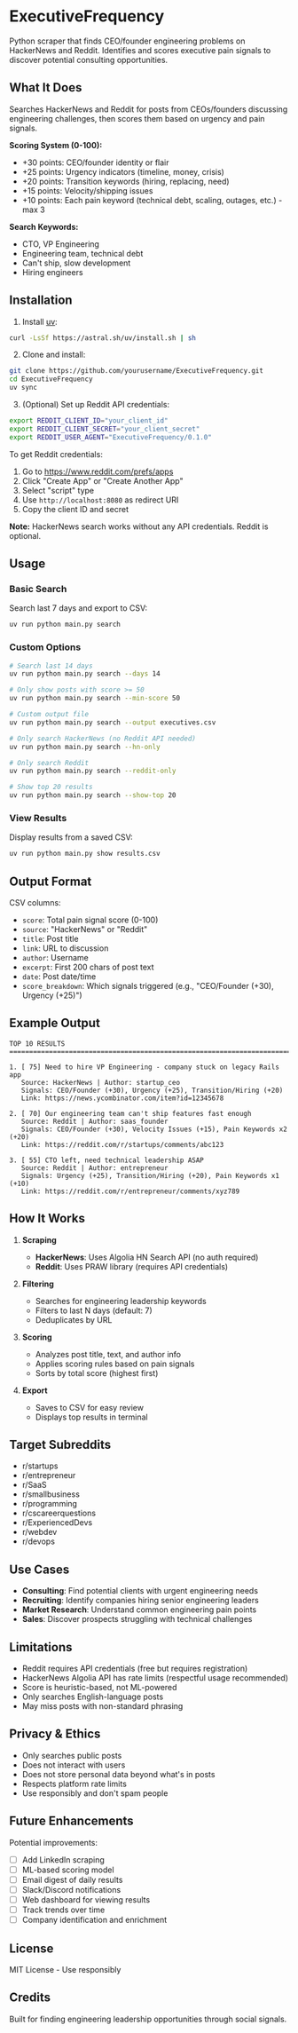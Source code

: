 # ExecutiveFrequency

Python scraper that finds CEO/founder engineering problems on HackerNews and Reddit. Identifies and scores executive pain signals to discover potential consulting opportunities.

## What It Does

Searches HackerNews and Reddit for posts from CEOs/founders discussing engineering challenges, then scores them based on urgency and pain signals.

**Scoring System (0-100):**
- +30 points: CEO/founder identity or flair
- +25 points: Urgency indicators (timeline, money, crisis)
- +20 points: Transition keywords (hiring, replacing, need)
- +15 points: Velocity/shipping issues
- +10 points: Each pain keyword (technical debt, scaling, outages, etc.) - max 3

**Search Keywords:**
- CTO, VP Engineering
- Engineering team, technical debt
- Can't ship, slow development
- Hiring engineers

## Installation

1. Install [uv](https://github.com/astral-sh/uv):
```bash
curl -LsSf https://astral.sh/uv/install.sh | sh
```

2. Clone and install:
```bash
git clone https://github.com/yourusername/ExecutiveFrequency.git
cd ExecutiveFrequency
uv sync
```

3. (Optional) Set up Reddit API credentials:
```bash
export REDDIT_CLIENT_ID="your_client_id"
export REDDIT_CLIENT_SECRET="your_client_secret"
export REDDIT_USER_AGENT="ExecutiveFrequency/0.1.0"
```

To get Reddit credentials:
1. Go to https://www.reddit.com/prefs/apps
2. Click "Create App" or "Create Another App"
3. Select "script" type
4. Use `http://localhost:8080` as redirect URI
5. Copy the client ID and secret

**Note:** HackerNews search works without any API credentials. Reddit is optional.

## Usage

### Basic Search

Search last 7 days and export to CSV:
```bash
uv run python main.py search
```

### Custom Options

```bash
# Search last 14 days
uv run python main.py search --days 14

# Only show posts with score >= 50
uv run python main.py search --min-score 50

# Custom output file
uv run python main.py search --output executives.csv

# Only search HackerNews (no Reddit API needed)
uv run python main.py search --hn-only

# Only search Reddit
uv run python main.py search --reddit-only

# Show top 20 results
uv run python main.py search --show-top 20
```

### View Results

Display results from a saved CSV:
```bash
uv run python main.py show results.csv
```

## Output Format

CSV columns:
- `score`: Total pain signal score (0-100)
- `source`: "HackerNews" or "Reddit"
- `title`: Post title
- `link`: URL to discussion
- `author`: Username
- `excerpt`: First 200 chars of post text
- `date`: Post date/time
- `score_breakdown`: Which signals triggered (e.g., "CEO/Founder (+30), Urgency (+25)")

## Example Output

```
TOP 10 RESULTS
================================================================================

1. [ 75] Need to hire VP Engineering - company stuck on legacy Rails app
   Source: HackerNews | Author: startup_ceo
   Signals: CEO/Founder (+30), Urgency (+25), Transition/Hiring (+20)
   Link: https://news.ycombinator.com/item?id=12345678

2. [ 70] Our engineering team can't ship features fast enough
   Source: Reddit | Author: saas_founder
   Signals: CEO/Founder (+30), Velocity Issues (+15), Pain Keywords x2 (+20)
   Link: https://reddit.com/r/startups/comments/abc123

3. [ 55] CTO left, need technical leadership ASAP
   Source: Reddit | Author: entrepreneur
   Signals: Urgency (+25), Transition/Hiring (+20), Pain Keywords x1 (+10)
   Link: https://reddit.com/r/entrepreneur/comments/xyz789
```

## How It Works

1. **Scraping**
   - **HackerNews**: Uses Algolia HN Search API (no auth required)
   - **Reddit**: Uses PRAW library (requires API credentials)

2. **Filtering**
   - Searches for engineering leadership keywords
   - Filters to last N days (default: 7)
   - Deduplicates by URL

3. **Scoring**
   - Analyzes post title, text, and author info
   - Applies scoring rules based on pain signals
   - Sorts by total score (highest first)

4. **Export**
   - Saves to CSV for easy review
   - Displays top results in terminal

## Target Subreddits

- r/startups
- r/entrepreneur
- r/SaaS
- r/smallbusiness
- r/programming
- r/cscareerquestions
- r/ExperiencedDevs
- r/webdev
- r/devops

## Use Cases

- **Consulting**: Find potential clients with urgent engineering needs
- **Recruiting**: Identify companies hiring senior engineering leaders
- **Market Research**: Understand common engineering pain points
- **Sales**: Discover prospects struggling with technical challenges

## Limitations

- Reddit requires API credentials (free but requires registration)
- HackerNews Algolia API has rate limits (respectful usage recommended)
- Score is heuristic-based, not ML-powered
- Only searches English-language posts
- May miss posts with non-standard phrasing

## Privacy & Ethics

- Only searches public posts
- Does not interact with users
- Does not store personal data beyond what's in posts
- Respects platform rate limits
- Use responsibly and don't spam people

## Future Enhancements

Potential improvements:
- [ ] Add LinkedIn scraping
- [ ] ML-based scoring model
- [ ] Email digest of daily results
- [ ] Slack/Discord notifications
- [ ] Web dashboard for viewing results
- [ ] Track trends over time
- [ ] Company identification and enrichment

## License

MIT License - Use responsibly

## Credits

Built for finding engineering leadership opportunities through social signals.
